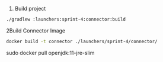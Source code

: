  
1. Build project

```bash
./gradlew :launchers:sprint-4:connector:build  
```

2Build Connector Image
```bash
docker build -t connector ./launchers/sprint-4/connector/
```

sudo docker pull openjdk:11-jre-slim